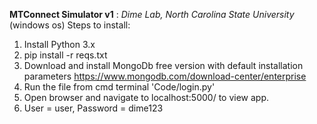 **MTConnect Simulator v1** : *Dime Lab, North Carolina State University*
(windows os)
Steps to install:

1. Install Python 3.x
2. pip install -r reqs.txt
3. Download and install MongoDb free version with default installation parameters https://www.mongodb.com/download-center/enterprise
4. Run the file from cmd terminal 'Code/login.py'
5. Open browser and navigate to localhost:5000/ to view app.
6. User = user, Password = dime123
